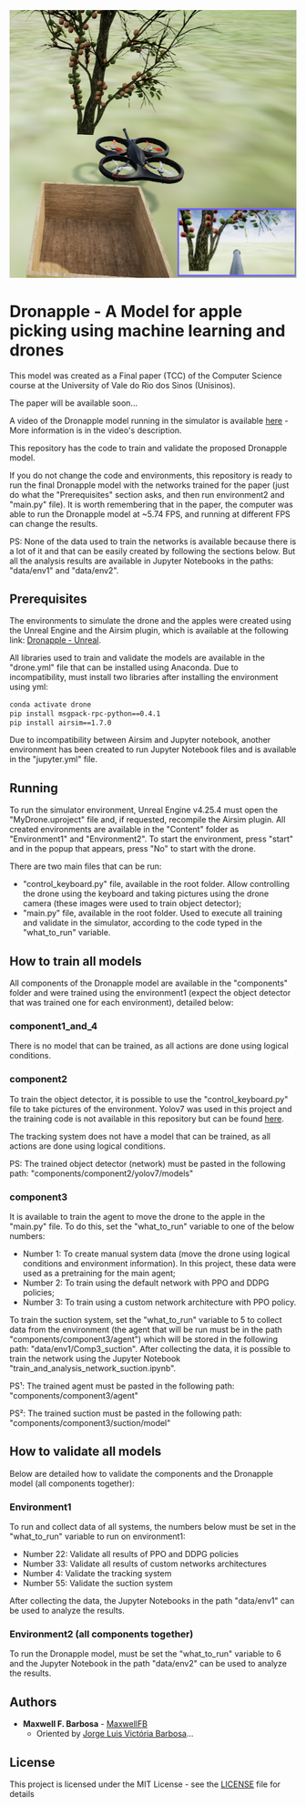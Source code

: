 <p align="center">
  <img src="./img/environment2.png" />
</p>

# Dronapple - A Model for apple picking using machine learning and drones

This model was created as a Final paper (TCC) of the Computer Science course at the University of Vale do Rio dos Sinos (Unisinos).

The paper will be available soon...

A video of the Dronapple model running in the simulator is available [here](https://youtu.be/YIr9OHIYEUc) - More information is in the video's description.

This repository has the code to train and validate the proposed Dronapple model.

If you do not change the code and environments, this repository is ready to run the final Dronapple model with the networks trained for the paper (just do what the "Prerequisites" section asks, and then run environment2 and "main.py" file). It is worth remembering that in the paper, the computer was able to run the Dronapple model at ~5.74 FPS, and running at different FPS can change the results.

PS: None of the data used to train the networks is available because there is a lot of it and that can be easily created by following the sections below. But all the analysis results are available in Jupyter Notebooks in the paths: "data/env1" and "data/env2".

## Prerequisites

The environments to simulate the drone and the apples were created using the Unreal Engine and the Airsim plugin, which is available at the following link: [Dronapple - Unreal](https://drive.google.com/file/d/1vEzPdyaFIjD5-iJSfht0PSRUilWma0C1/view?usp=sharing).

All libraries used to train and validate the models are available in the "drone.yml" file that can be installed using Anaconda. Due to incompatibility, must install two libraries after installing the environment using yml:

```
conda activate drone
pip install msgpack-rpc-python==0.4.1
pip install airsim==1.7.0
```

Due to incompatibility between Airsim and Jupyter notebook, another environment has been created to run Jupyter Notebook files and is available in the "jupyter.yml" file.

## Running

To run the simulator environment, Unreal Engine v4.25.4 must open the "MyDrone.uproject" file and, if requested, recompile the Airsim plugin. All created environments are available in the "Content" folder as "Environment1" and "Environment2". To start the environment, press "start" and in the popup that appears, press "No" to start with the drone.
 
There are two main files that can be run:
    
* "control_keyboard.py" file, available in the root folder. Allow controlling the drone using the keyboard and taking pictures using the drone camera (these images were used to train object detector);
* "main.py" file, available in the root folder. Used to execute all training and validate in the simulator, according to the code typed in the "what_to_run" variable.

## How to train all models

All components of the Dronapple model are available in the "components" folder and were trained using the environment1 (expect the object detector that was trained one for each environment), detailed below:

### component1_and_4

There is no model that can be trained, as all actions are done using logical conditions.

### component2

To train the object detector, it is possible to use the "control_keyboard.py" file to take pictures of the environment. Yolov7 was used in this project and the training code is not available in this repository but can be found [here](https://github.com/WongKinYiu/yolov7).

The tracking system does not have a model that can be trained, as all actions are done using logical conditions.

PS: The trained object detector (network) must be pasted in the following path: "components/component2/yolov7/models"

### component3

It is available to train the agent to move the drone to the apple in the "main.py" file. To do this, set the "what_to_run" variable to one of the below numbers:
 - Number 1: To create manual system data (move the drone using logical conditions and environment information). In this project, these data were used as a pretraining for the main agent;
 - Number 2: To train using the default network with PPO and DDPG policies;
 - Number 3: To train using a custom network architecture with PPO policy.

To train the suction system, set the "what_to_run" variable to 5 to collect data from the environment (the agent that will be run must be in the path "components/component3/agent") which will be stored in the following path: "data/env1/Comp3_suction". After collecting the data, it is possible to train the network using the Jupyter Notebook "train_and_analysis_network_suction.ipynb".

PS¹: The trained agent must be pasted in the following path: "components/component3/agent"

PS²: The trained suction must be pasted in the following path: "components/component3/suction/model"

## How to validate all models

Below are detailed how to validate the components and the Dronapple model (all components together):

### Environment1

To run and collect data of all systems, the numbers below must be set in the "what_to_run" variable to run on environment1:
 - Number 22: Validate all results of PPO and DDPG policies
 - Number 33: Validate all results of custom networks architectures
 - Number 4: Validate the tracking system
 - Number 55: Validate the suction system

After collecting the data, the Jupyter Notebooks in the path "data/env1" can be used to analyze the results.

### Environment2 (all components together)

To run the Dronapple model, must be set the "what_to_run" variable to 6 and the Jupyter Notebook in the path "data/env2" can be used to analyze the results.

## Authors

* **Maxwell F. Barbosa** - [MaxwellFB](https://github.com/MaxwellFB)
    * Oriented by [Jorge Luis Victória Barbosa](http://lattes.cnpq.br/6754464380129137)...

## License

This project is licensed under the MIT License - see the [LICENSE](LICENSE) file for details
